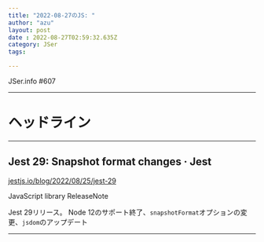 ```yaml
---
title: "2022-08-27のJS: "
author: "azu"
layout: post
date : 2022-08-27T02:59:32.635Z
category: JSer
tags:

---
```


JSer.info #607

----

<h1 class="site-genre">ヘッドライン</h1>

----

## Jest 29: Snapshot format changes · Jest
[jestjs.io/blog/2022/08/25/jest-29](https://jestjs.io/blog/2022/08/25/jest-29 "Jest 29: Snapshot format changes · Jest")
<p class="jser-tags jser-tag-icon"><span class="jser-tag">JavaScript</span> <span class="jser-tag">library</span> <span class="jser-tag">ReleaseNote</span></p>

Jest 29リリース。
Node 12のサポート終了、`snapshotFormat`オプションの変更、`jsdom`のアップデート


----
